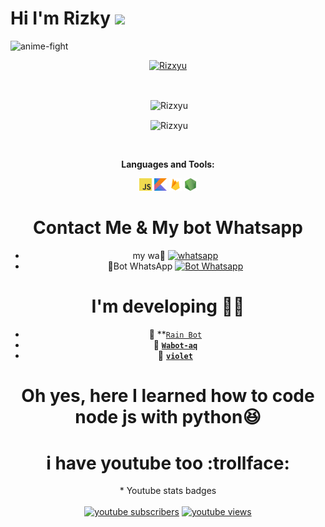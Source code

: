 # Hi I'm Rizky&nbsp;<a href="Hey"><img src="https://raw.githubusercontent.com/TOXIC-DEVIL/TOXIC-DEVIL/TOXIC-DEVIL-OFFICIAL/media/Hi.gif" width="48px"></a>

![anime-fight](https://user-images.githubusercontent.com/88314302/131484973-81a2c83b-b1e2-4a9d-8b13-67a90c1526ae.gif)

<p align="center"> <a href="Rizxyu"><img width="170px" height="24" src="https://komarev.com/ghpvc/?username=Rizxyu&label=PROFILE%20VISITORS&color=green&style=flat-square" alt="Rizxyu" /></a> </p><br> 
<div align="center">
<p>&nbsp;<img align="center" src="https://github-readme-stats.vercel.app/api?username=Rizxyu&show_icons=true&theme=nightowl" alt="Rizxyu" /></p>
<p>&nbsp;<img align="center" src="https://github-readme-stats.vercel.app/api/top-langs/?username=Rizxyu&theme=algolia&layout=compact&langs_count=10&hide_border=true&show_icons=true" alt="Rizxyu"/></p></a><br> 


**Languages and Tools:**  

<code><img height="20" src="https://raw.githubusercontent.com/github/explore/80688e429a7d4ef2fca1e82350fe8e3517d3494d/topics/javascript/javascript.png"></code>
<code><img height="20" src="https://raw.githubusercontent.com/github/explore/80688e429a7d4ef2fca1e82350fe8e3517d3494d/topics/kotlin/kotlin.png"></code>
<code><img height="20" src="https://raw.githubusercontent.com/github/explore/80688e429a7d4ef2fca1e82350fe8e3517d3494d/topics/firebase/firebase.png"></code>
<code><img height="20" src="https://raw.githubusercontent.com/github/explore/80688e429a7d4ef2fca1e82350fe8e3517d3494d/topics/nodejs/nodejs.png"></code>    


# Contact Me & My bot Whatsapp
* my wa👤 <a href="https://wa.me/6282328303332" target="_blank"><img src="https://img.shields.io/badge/WhatsApp-25D366?&style=flat-square&logo=whatsapp&logoColor=white" alt="whatsapp"></a>
* 👾Bot WhatsApp <a href="https://wa.me/62823283033321" target="_blank"><img src="https://img.shields.io/badge/WhatsApp-25D366?&style=flat-square&logo=whatsapp&logoColor=white" alt="Bot Whatsapp"></a>

# I'm developing  👨‍💻
* 🏮 **[`Rain Bot`](gihub.com/Rizxyu/Bot-Rain)
* 🏮 **[` Wabot-aq `](https://github.com/Nurutomo/wabot-aq)**
* 🏮 **[` violet `](https://github.com/unx21/violet)**

# Oh yes, here I learned how to code node js with python😆

# i have youtube too :trollface:
<p align="center">
    * Youtube stats badges
    <br />
    <br />
    <a href="https://youtube.com/channel/UC3UAP0ikH_3_ICRP_3Ar-Lw?sub_confirmation=1">
      <img alt="youtube subscribers" title="Subscribe to my YouTube channel" src="https://freshidea.com/jonah/youtube-api/subscribers-badge.php?label=Subscribers&style=for-the-badge&color=red&labelColor=ce4630"/></a> 
    <a href="https://youtube.com/channel/UC3UAP0ikH_3_ICRP_3Ar-Lw">
      <img alt="youtube views" title="YouTube views" src="https://freshidea.com/jonah/youtube-api/view-count-badge.php?label=View+Count&style=for-the-badge&color=blue&labelColor=0b689d"/></a>
   </p>
</p>
